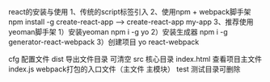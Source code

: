 react的安装与使用
1、传统的script标签引入
2、使用npm + webpack脚手架 npm install -g create-react-app --> create-react-app my-app
3、推荐使用yeoman脚手架
1）安装yeoman  npm i -g yo
2）安装生成器 npm i -g generator-react-webpack
3）创建项目 yo react-webpack

cfg 配置文件
dist 导出文件目录 可清空
src 核心目录
    index.html 查看项目主文件
    index.js   webpack打包的入口文件（主文件 主模块）
test 测试目录可删除

